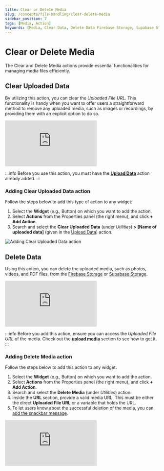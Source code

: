 ```yaml
---
title: Clear or Delete Media
slug: /concepts/file-handling/clear-delete-media
sidebar_position: 7
tags: [Media, Action]
keywords: [Media, Clear Data, Delete Data Firebase Storage, Supabase Storage]
---
```


# Clear or Delete Media

The Clear and Delete Media actions provide essential functionalities for managing media files efficiently.

## Clear Uploaded Data

By utilizing this action, you can clear the *Uploaded File URL*. This functionality is handy when you want to offer users a straightforward method to remove any uploaded media, such as images or recordings, by providing them with an explicit option to do so.

<div style={{
    position: 'relative',
    paddingBottom: 'calc(56.67989417989418% + 41px)', // Keeps the aspect ratio and additional padding
    height: 0,
    width: '100%'}}>
    <iframe 
        src="https://demo.arcade.software/kvwTWagvs71aE973iZX1?embed&show_copy_link=true"
        title=""
        style={{
            position: 'absolute',
            top: 0,
            left: 0,
            width: '100%',
            height: '100%',
            colorScheme: 'light'
        }}
        frameborder="0"
        loading="lazy"
        webkitAllowFullScreen
        mozAllowFullScreen
        allowFullScreen
        allow="clipboard-write">
    </iframe>
</div>
<p></p>

:::info
Before you use this action, you must have the [**Upload Data**](upload-save-media.md) action already added.
:::

### Adding Clear Uploaded Data action

Follow the steps below to add this type of action to any widget:

1. Select the **Widget** (e.g., Button) on which you want to add the action.
2. Select **Actions** from the Properties panel (the right menu), and click **+ Add Action**.
3. Search and select the **Clear Uploaded Data** (under *Utilities*) **> [Name of uploaded data]** (given in the [Upload Data](upload-save-media.md)) action.

![Adding Clear Uploaded Data action](imgs/adding-clear-uploaded-data-action.avif)

## Delete Data

Using this action, you can delete the uploaded media, such as photos, videos, and PDF files, from the [Firebase Storage](https://firebase.google.com/docs/storage) or [Supabase Storage](https://supabase.com/storage).

<div style={{
    position: 'relative',
    paddingBottom: 'calc(56.67989417989418% + 41px)', // Keeps the aspect ratio and additional padding
    height: 0,
    width: '100%'}}>
    <iframe 
        src="https://demo.arcade.software/fIboVzBCehvRIditcSCp?embed&show_copy_link=true"
        title=""
        style={{
            position: 'absolute',
            top: 0,
            left: 0,
            width: '100%',
            height: '100%',
            colorScheme: 'light'
        }}
        frameborder="0"
        loading="lazy"
        webkitAllowFullScreen
        mozAllowFullScreen
        allowFullScreen
        allow="clipboard-write">
    </iframe>
</div>
<p></p>

:::info
Before you add this action, ensure you can access the *Uploaded File URL* of the media. Check out the [**upload media**](upload-data.md) section to see how to get it.
:::

### Adding Delete Media action

Follow the steps below to add this action to any widget.

1. Select the **Widget** (e.g., Button) on which you want to add the action.
2. Select **Actions** from the Properties panel (the right menu), and click **+ Add Action**.
3. Search and select the **Delete Media** (under *Utilities*) action.
4. Inside the **URL** section, provide a valid media URL. This must be either the direct **Uploaded File URL** or a variable that holds the URL.
5. To let users know about the successful deletion of the media, you can [add the snackbar message](../../resources/ui/pages/page-elements.md#snackbar).

<div style={{
    position: 'relative',
    paddingBottom: 'calc(56.67989417989418% + 41px)', // Keeps the aspect ratio and additional padding
    height: 0,
    width: '100%'}}>
    <iframe 
        src="https://demo.arcade.software/ColbgtU1jVqrvKp0OKeB?embed&show_copy_link=true"
        title=""
        style={{
            position: 'absolute',
            top: 0,
            left: 0,
            width: '100%',
            height: '100%',
            colorScheme: 'light'
        }}
        frameborder="0"
        loading="lazy"
        webkitAllowFullScreen
        mozAllowFullScreen
        allowFullScreen
        allow="clipboard-write">
    </iframe>
</div>
<p></p>